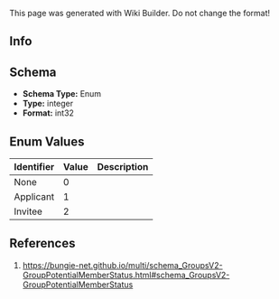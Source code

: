 <span class="wiki-builder">This page was generated with Wiki Builder. Do not change the format!</span>

## Info

## Schema
* **Schema Type:** Enum
* **Type:** integer
* **Format:** int32

## Enum Values
Identifier | Value | Description
---------- | ----- | -----------
None | 0 | 
Applicant | 1 | 
Invitee | 2 | 

## References
1. https://bungie-net.github.io/multi/schema_GroupsV2-GroupPotentialMemberStatus.html#schema_GroupsV2-GroupPotentialMemberStatus
